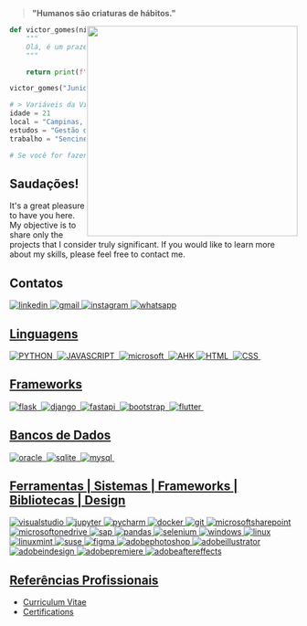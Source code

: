 > **"Humanos são criaturas de hábitos."**

<div>
<img align="right" height="368" src="https://i.imgur.com/NUoLYr7.gif"/>
  
```py
def victor_gomes(nivel_de_senioridade):
    """
    Olá, é um prazer ter você aqui. ✋
    """

    return print(f"Eu sou um Desenvolvedor Python {nivel_de_senioridade} 🐍")

victor_gomes("Junior")

# > Variáveis da Vida
idade = 21
local = "Campinas, Brasil 📍"
estudos = "Gestão da Tecnologia da Informação (4/6) 🎓"
trabalho = "Sencinet LatAm Brasil LTDA 🛰️"

# Se você for fazer algo, faça bem feito.
```
## Saudações!
It's a great pleasure to have you here. My objective is to share only the projects that I consider truly significant. If you would like to learn more about my skills, please feel free to contact me.
  
</div>

## Contatos
<a href="https://www.linkedin.com/in/victorbrax" target="_blank">
  <img src="https://img.shields.io/badge/-LINKEDIN-000000?style=flat&logo=linkedin" target="_blank" alt="linkedin"/>  
  
<a href="mailto:joaogomespcl@gmail.com" target="_blank">
  <img src="https://img.shields.io/badge/-GMAIL-000000?style=flat&logo=gmail" alt="gmail"/>
  
<a href="https://www.instagram.com/victorbrax/" target="_blank">
  <img src="https://img.shields.io/badge/-INSTAGRAM-000000?style=flat&logo=instagram" alt="instagram"/>

<a href="https://wa.me/5519991753149?text=Ol%C3%A1%2C+estive+olhando+o+seu+perfil+no+GitHub" target="_blank">
<img src="https://img.shields.io/badge/-WHATSAPP-000000?style=flat&logo=whatsapp" alt="whatsapp"/>

## Linguagens
![PYTHON](https://img.shields.io/badge/Python-001117?style=for-the-badge&logo=python)&nbsp;
![JAVASCRIPT](https://img.shields.io/badge/Javascript-001117?style=for-the-badge&logo=javascript)&nbsp;
![microsoft](https://img.shields.io/badge/vba-001117?style=for-the-badge&logo=microsoftexcel&logoColor=green)&nbsp;
![AHK](https://img.shields.io/badge/AHK-001117.svg?style=for-the-badge&logo=ros&logoColor=green)
![HTML](https://img.shields.io/badge/HTML-001117?style=for-the-badge&logo=html5)&nbsp;
![CSS](https://img.shields.io/badge/CSS-001117?style=for-the-badge&logo=css3&logoColor=blue)&nbsp;
## Frameworks
![flask](https://img.shields.io/badge/flask-001117?style=for-the-badge&logo=flask)&nbsp;
![django](https://img.shields.io/badge/django-001117?style=for-the-badge&logo=django)&nbsp;
![fastapi](https://img.shields.io/badge/fastapi-001117?style=for-the-badge&logo=fastapi)&nbsp;
![bootstrap](https://img.shields.io/badge/bootstrap-001117?style=for-the-badge&logo=bootstrap)&nbsp;
![flutter](https://img.shields.io/badge/flutter-001117?style=for-the-badge&logo=flutter)&nbsp;

## Bancos de Dados
![oracle](https://img.shields.io/badge/oracle-001117?style=for-the-badge&logo=oracle&logoColor=red)&nbsp;
![sqlite](https://img.shields.io/badge/sqlite-001117?style=for-the-badge&logo=sqlite)&nbsp;
![mysql](https://img.shields.io/badge/mysql-001117?style=for-the-badge&logo=mysql)&nbsp;

## Ferramentas | Sistemas | Frameworks | Bibliotecas | Design
![visualstudio](https://img.shields.io/badge/vs_code-001117?style=for-the-badge&logo=visualstudio&logoColor=purple)
![jupyter](https://img.shields.io/badge/jupyter-001117?style=for-the-badge&logo=jupyter)
![pycharm](https://img.shields.io/badge/pycharm-001117?style=for-the-badge&logo=pycharm)
![docker](https://img.shields.io/badge/docker-001117?style=for-the-badge&logo=docker)
![git](https://img.shields.io/badge/git-001117?style=for-the-badge&logo=git)
![microsoftsharepoint](https://img.shields.io/badge/sharepoint-001117?style=for-the-badge&logo=microsoftsharepoint)
![microsoftonedrive](https://img.shields.io/badge/power_automate-001117?style=for-the-badge&logo=microsoftonedrive)
![sap](https://img.shields.io/badge/sap-001117?style=for-the-badge&logo=sap)
![pandas](https://img.shields.io/badge/pandas-001117?style=for-the-badge&logo=pandas)
![selenium](https://img.shields.io/badge/selenium-001117?style=for-the-badge&logo=selenium)
![windows](https://img.shields.io/badge/windows-001117?style=for-the-badge&logo=windows&logoColor=blue)
![linux](https://img.shields.io/badge/linux-001117?style=for-the-badge&logo=linux&logoColor=white)
![linuxmint](https://img.shields.io/badge/mint-001117?style=for-the-badge&logo=linuxmint&logoColor=white)
![suse](https://img.shields.io/badge/suse-001117?style=for-the-badge&logo=suse&logoColor=white)
![figma](https://img.shields.io/badge/figma-001117?style=for-the-badge&logo=figma)
![adobephotoshop](https://img.shields.io/badge/photoshop-001117?style=for-the-badge&logo=adobephotoshop)
![adobeillustrator](https://img.shields.io/badge/illustrator-001117?style=for-the-badge&logo=adobeillustrator)
![adobeindesign](https://img.shields.io/badge/indesign-001117?style=for-the-badge&logo=adobeindesign)
![adobepremiere](https://img.shields.io/badge/premiere-001117?style=for-the-badge&logo=adobepremierepro)
![adobeaftereffects](https://img.shields.io/badge/after_effects-001117?style=for-the-badge&logo=adobeaftereffects)

## Referências Profissionais
- [Curriculum Vitae](https://1drv.ms/b/s!Agyo16SBptBFjb41SuwAo2JZs3Zd7w?e=MUzlCp)
- [Certifications](https://1drv.ms/u/s!Agyo16SBptBFjb436Xr_SZlVZ4EODQ?e=adXmRQ)
 
